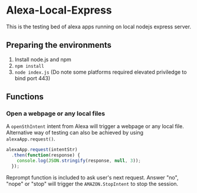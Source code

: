 # Alexa-Local-Express
This is the testing bed of alexa apps running on local nodejs express server.
## Preparing the environments
1. Install node.js and npm
2. `npm install`
3. `node index.js` (Do note some platforms required elevated priviledge to bind port 443)
## Functions
### Open a webpage or any local files
A `openSthIntent` intent from Alexa will trigger a webpage or any local file.
Alternative way of testing can also be achieved by using `alexaApp.request()`.
```javascript
alexaApp.request(intentStr)
  .then(function(response) {
    console.log(JSON.stringify(response, null, 3));
  });
```
Reprompt function is included to ask user's next request. Answer "no", "nope" or "stop" will trigger the `AMAZON.StopIntent` to stop the session.

